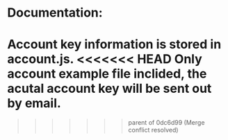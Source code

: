 # Documentation:
Account key information is stored in account.js.
<<<<<<< HEAD
Only account example file inclided, the acutal account key will be sent out by email.
=======
>>>>>>> parent of 0dc6d99 (Merge conflict resolved)
